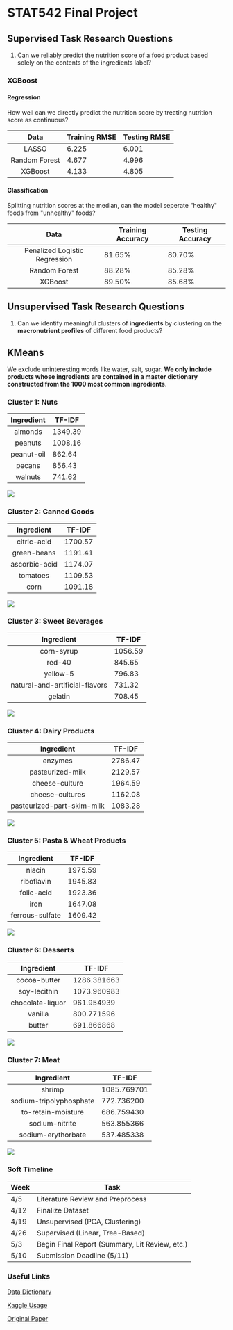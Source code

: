 # STAT542 Final Project 

## Supervised Task Research Questions

1. Can we reliably predict the nutrition score of a food product based solely on the contents of the ingredients label?

### XGBoost

#### Regression

How well can we directly predict the nutrition score by treating nutrition score as continuous?

| Data | Training RMSE | Testing RMSE |
| :----------: | ------ | ----- |
|LASSO     |     6.225| 6.001 |
|Random Forest     |     4.677| 4.996 |
|XGBoost     |     4.133| 4.805 |


#### Classification

Splitting nutrition scores at the median, can the model seperate "healthy" foods from "unhealthy" foods?

| Data | Training Accuracy | Testing Accuracy |
| :----------: | ------ | ----- |
|Penalized Logistic Regression    |     81.65%| 80.70% |
|Random Forest     |     88.28%| 85.28% |
|XGBoost | 89.50%| 85.68%|



## Unsupervised Task Research Questions

1. Can we identify meaningful clusters of **ingredients** by clustering on the **macronutrient profiles** of different food products?

## KMeans

We exclude uninteresting words like water, salt, sugar. **We only include products whose ingredients are contained in a master dictionary constructed from the 1000 most common ingredients**. 

### Cluster 1: Nuts

| Ingredient | TF-IDF |
| :----------: | ------ |
|almonds     |     1349.39|
|peanuts     |     1008.16|
|peanut-oil  |      862.64|
|pecans      |      856.43|
|walnuts     |      741.62|

![ ](gabet/cluster_pics/c1.png)

### Cluster 2: Canned Goods
| Ingredient | TF-IDF |
| :----------: | ------ |
|citric-acid    |     1700.57 |
|green-beans    |    1191.41  |
|ascorbic-acid  |    1174.07  |
|tomatoes       |    1109.53  |
|corn           |    1091.18  |

![ ](gabet/cluster_pics/c2.png)

### Cluster 3: Sweet Beverages 
| Ingredient | TF-IDF |
| :----------: | ------ |
|corn-syrup     |     1056.59 |
|red-40         |    845.65  |
|yellow-5       |    796.83  |
|natural-and-artificial-flavors       |    731.32  |
|gelatin           |    708.45 |

![ ](gabet/cluster_pics/c3.png)

### Cluster 4: Dairy Products

| Ingredient | TF-IDF |
| :----------: | ------ |
|enzymes                    |     2786.47|
|pasteurized-milk           |     2129.57|
|cheese-culture             |     1964.59|
|cheese-cultures            |      1162.08|
|pasteurized-part-skim-milk|       1083.28|

![ ](gabet/cluster_pics/c4.png)

### Cluster 5: Pasta & Wheat Products

| Ingredient | TF-IDF |
| :----------: | ------ |
|niacin             |  1975.59|
|riboflavin         |  1945.83|
|folic-acid         |  1923.36|
|iron               |  1647.08|
|ferrous-sulfate    |   1609.42|

![ ](gabet/cluster_pics/c5.png)

### Cluster 6: Desserts

| Ingredient | TF-IDF |
| :----------: | ------ |
|cocoa-butter      |     1286.381663 |
|soy-lecithin      |    1073.960983 |
|chocolate-liquor  |    961.954939 |
|vanilla           |      800.771596 |
|butter            |     691.866868 |

![ ](gabet/cluster_pics/c6.png)

### Cluster 7: Meat

| Ingredient | TF-IDF |
| :----------: | ------ |
|shrimp                     |   1085.769701 |
|sodium-tripolyphosphate    |   772.736200 |
|to-retain-moisture         |   686.759430 |
|sodium-nitrite             |  563.855366 |
|sodium-erythorbate         |  537.485338 |

![ ](gabet/cluster_pics/c7.png)



### Soft Timeline 

| Week | Task |
| --- | ----------- |
| 4/5 | Literature Review and Preprocess |
| 4/12 | Finalize Dataset |
| 4/19 | Unsupervised (PCA, Clustering) |
| 4/26 | Supervised (Linear, Tree-Based) |
| 5/3 | Begin Final Report (Summary, Lit Review, etc.) |
| 5/10 | Submission Deadline (5/11) |

### Useful Links

[Data Dictionary](https://static.openfoodfacts.org/data/data-fields.txt)

[Kaggle Usage](https://www.kaggle.com/openfoodfacts/world-food-facts/code)

[Original Paper](https://www.nature.com/articles/s41598-020-60948-w.pdf)
